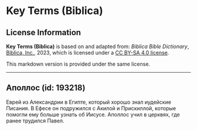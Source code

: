 # Key Terms (Biblica)

## License Information

**Key Terms (Biblica)** is based on and adapted from: _Biblica Bible Dictionary_, [Biblica, Inc.](https://www.biblica.com/), 2023, which is licensed under a [CC BY-SA 4.0 license](https://creativecommons.org/licenses/by-sa/4.0/legalcode.en).

This markdown version is provided under the same license.



--------------------------------

## Аполлос (id: 193218)

Еврей из Александрии в Египте, который хорошо знал иудейские Писания. В Ефесе он подружился с Акилой и Прискиллой, которые помогли ему больше узнать об Иисусе. Аполлос учил в церквях, где ранее трудился Павел.


